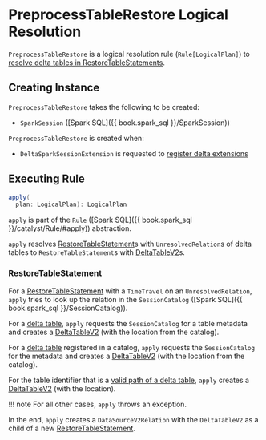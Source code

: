 # PreprocessTableRestore Logical Resolution

`PreprocessTableRestore` is a logical resolution rule (`Rule[LogicalPlan]`) to [resolve delta tables in RestoreTableStatements](#apply).

## Creating Instance

`PreprocessTableRestore` takes the following to be created:

* <span id="sparkSession"> `SparkSession` ([Spark SQL]({{ book.spark_sql }}/SparkSession))

`PreprocessTableRestore` is created when:

* `DeltaSparkSessionExtension` is requested to [register delta extensions](DeltaSparkSessionExtension.md#apply)

## <span id="apply"> Executing Rule

```scala
apply(
  plan: LogicalPlan): LogicalPlan
```

`apply` is part of the `Rule` ([Spark SQL]({{ book.spark_sql }}/catalyst/Rule/#apply)) abstraction.

`apply` resolves [RestoreTableStatement](#RestoreTableStatement)s with `UnresolvedRelation`s of delta tables to `RestoreTableStatement`s with [DeltaTableV2](DeltaTableV2.md)s.

### <span id="RestoreTableStatement"> RestoreTableStatement

For a [RestoreTableStatement](commands/restore/RestoreTableStatement.md) with a `TimeTravel` on an `UnresolvedRelation`, `apply` tries to look up the relation in the `SessionCatalog` ([Spark SQL]({{ book.spark_sql }}/SessionCatalog)).

For a [delta table](DeltaTableUtils.md#isDeltaTable), `apply` requests the `SessionCatalog` for a table metadata and creates a [DeltaTableV2](DeltaTableV2.md) (with the location from the catalog).

For a [delta table](DeltaTableUtils.md#isDeltaTable) registered in a catalog, `apply` requests the `SessionCatalog` for the metadata and creates a [DeltaTableV2](DeltaTableV2.md) (with the location from the catalog).

For the table identifier that is a [valid path of a delta table](DeltaTableUtils.md#isValidPath), `apply` creates a [DeltaTableV2](DeltaTableV2.md) (with the location).

!!! note
    For all other cases, `apply` throws an exception.

In the end, `apply` creates a `DataSourceV2Relation` with the `DeltaTableV2` as a child of a new [RestoreTableStatement](commands/restore/RestoreTableStatement.md).
